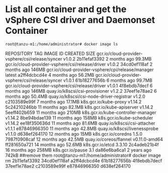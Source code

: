 # List all container and get the vSphere CSI driver and Daemonset Container


    root@tanzu-m1:/home/administrator# docker image ls
    
REPOSITORY                                          TAG                 IMAGE ID            CREATED             SIZE
gcr.io/cloud-provider-vsphere/csi/release/syncer    v1.0.2              2b11efaf3392        2 months ago        99.3MB
gcr.io/cloud-provider-vsphere/csi/release/driver    v1.0.2              34cd0ef118af        2 months ago        146MB
gcr.io/cloud-provider-vsphere/cpi/release/manager   latest              a2ff4dcbcd4e        4 months ago        56.2MB
gcr.io/cloud-provider-vsphere/csi/release/syncer    v1.0.1              61b18277656b        6 months ago        99.7MB
gcr.io/cloud-provider-vsphere/csi/release/driver    v1.0.1              4f8ebdb7decf        6 months ago        146MB
quay.io/k8scsi/csi-provisioner                      v1.2.2              37eef1e78ae2        6 months ago        50.4MB
quay.io/k8scsi/csi-node-driver-registrar            v1.2.0              c2103589e99f        7 months ago        17.1MB
k8s.gcr.io/kube-proxy                               v1.14.2             5c24210246bb        11 months ago       82.1MB
k8s.gcr.io/kube-apiserver                           v1.14.2             5eeff402b659        11 months ago       210MB
k8s.gcr.io/kube-controller-manager                  v1.14.2             8be94bdae139        11 months ago       158MB
k8s.gcr.io/kube-scheduler                           v1.14.2             ee18f350636d        11 months ago       81.6MB
quay.io/k8scsi/csi-attacher                         v1.1.1              e87846966350        11 months ago       42.8MB
quay.io/k8scsi/livenessprobe                        v1.1.0              d638ef264170        12 months ago       15MB
k8s.gcr.io/coredns                                  1.5.0               7987f0908caf        12 months ago       42.5MB
quay.io/coreos/flannel                              v0.11.0-amd64       ff281650a721        14 months ago       52.6MB
k8s.gcr.io/etcd                                     3.3.10              2c4adeb21b4f        16 months ago       258MB
k8s.gcr.io/pause                                    3.1                 da86e6ba6ca1        2 years ago         742kB
##remove them
    root@tanzu-m1:/home/administrator# docker image rm 2b11efaf3392 34cd0ef118af a2ff4dcbcd4e 61b18277656b 4f8ebdb7decf 37eef1e78ae2 c2103589e99f e87846966350 d638ef264170

